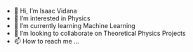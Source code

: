- 👋 Hi, I’m Isaac Vidana
- 👀 I’m interested in Physics
- 🌱 I’m currently learning Machine Learning
- 💞️ I’m looking to collaborate on Theoretical Physics Projects
- 📫 How to reach me ...

<!---
ividana/ividana is a ✨ special ✨ repository because its `README.md` (this file) appears on your GitHub profile.
You can click the Preview link to take a look at your changes.
--->

